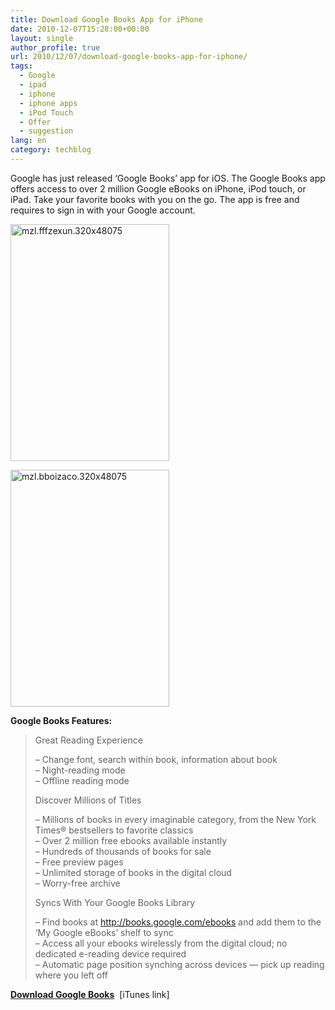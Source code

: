 ```yaml
---
title: Download Google Books App for iPhone
date: 2010-12-07T15:28:00+00:00
layout: single
author_profile: true
url: 2010/12/07/download-google-books-app-for-iphone/
tags:
  - Google
  - ipad
  - iphone
  - iphone apps
  - iPod Touch
  - Offer
  - suggestion
lang: en
category: techblog
---
```

Google has just released ‘Google Books’ app for iOS. The Google Books app offers access to over 2 million Google eBooks on iPhone, iPod touch, or iPad. Take your favorite books with you on the go. The app is free and requires to sign in with your Google account.

[<img title="mzl.fffzexun.320x48075" border="0" alt="mzl.fffzexun.320x48075" src="http://lh3.ggpht.com/_vaUVXcmC3OI/TP5LoD_AxII/AAAAAAAADa0/Do9wWWKZ9lo/mzl.fffzexun.320x48075_thumb%5B3%5D.jpg?imgmax=800" width="254" height="379" />](http://lh5.ggpht.com/_vaUVXcmC3OI/TP5LmaXRVWI/AAAAAAAADaw/1V1wXIcYvds/s1600-h/mzl.fffzexun.320x48075%5B7%5D.jpg)

[<img title="mzl.bboizaco.320x48075" border="0" alt="mzl.bboizaco.320x48075" src="http://lh6.ggpht.com/_vaUVXcmC3OI/TP5LsfyabrI/AAAAAAAADa8/uC99i3snYR0/mzl.bboizaco.320x48075_thumb%5B1%5D.jpg?imgmax=800" width="254" height="379" />](http://lh5.ggpht.com/_vaUVXcmC3OI/TP5LqPYyB3I/AAAAAAAADa4/qu16QL79CrY/s1600-h/mzl.bboizaco.320x48075%5B3%5D.jpg)

**Google Books Features:**

> Great Reading Experience
> 
> &#8211; Change font, search within book, information about book  
> &#8211; Night-reading mode  
> &#8211; Offline reading mode
> 
> Discover Millions of Titles
> 
> &#8211; Millions of books in every imaginable category, from the New York Times® bestsellers to favorite classics  
> &#8211; Over 2 million free ebooks available instantly  
> &#8211; Hundreds of thousands of books for sale  
> &#8211; Free preview pages  
> &#8211; Unlimited storage of books in the digital cloud  
> &#8211; Worry-free archive
> 
> Syncs With Your Google Books Library
> 
> &#8211; Find books at http://books.google.com/ebooks and add them to the ‘My Google eBooks’ shelf to sync  
> &#8211; Access all your ebooks wirelessly from the digital cloud; no dedicated e-reading device required  
> &#8211; Automatic page position synching across devices — pick up reading where you left off

[**Download Google Books**](http://itunes.apple.com/us/app/google-books/id400989007?mt=8)  [iTunes link]